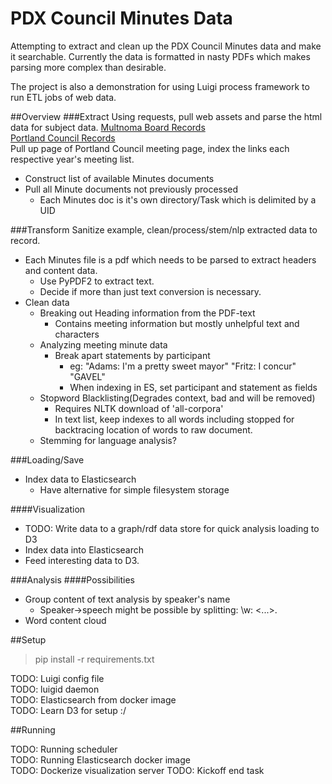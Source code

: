 PDX Council Minutes Data
==============

Attempting to extract and clean up the PDX Council Minutes data and make it searchable.  Currently the data is formatted in nasty PDFs which makes parsing more complex than desirable.  

The project is also a demonstration for using Luigi process framework to run ETL jobs of web data.  

##Overview
###Extract
Using requests, pull web assets and parse the html data for subject data. 
[Multnoma Board Records](http://multnomah.granicus.com/ViewPublisher.php?view_id=3)  
[Portland Council Records](http://www.portlandonline.com/auditor/index.cfm?c=56676)  
Pull up page of Portland Council meeting page, index the links each respective year's meeting list.
 * Construct list of available Minutes documents
 * Pull all Minute documents not previously processed
    * Each Minutes doc is it's own directory/Task which is delimited by a UID

###Transform
Sanitize example, clean/process/stem/nlp extracted data to record.  
 * Each Minutes file is a pdf which needs to be parsed to extract headers and content data.
    * Use PyPDF2 to extract text.
    * Decide if more than just text conversion is necessary.
 * Clean data
    * Breaking out Heading information from the PDF-text
        * Contains meeting information but mostly unhelpful text and characters
    * Analyzing meeting minute data
        * Break apart statements by participant
            * eg: "Adams: I'm a pretty sweet mayor" "Fritz: I concur" "GAVEL"
            * When indexing in ES, set participant and statement as fields
    * Stopword Blacklisting(Degrades context, bad and will be removed)
        * Requires NLTK download of 'all-corpora'
        * In text list, keep indexes to all words including stopped for backtracing location of words to raw document.
    * Stemming for language analysis?

###Loading/Save
 * Index data to Elasticsearch 
    * Have alternative for simple filesystem storage

####Visualization
 * TODO: Write data to a graph/rdf data store for quick analysis loading to D3
 * Index data into Elasticsearch
 * Feed interesting data to D3.

###Analysis
####Possibilities 
 * Group content of text analysis by speaker's name
     * Speaker->speech might be possible by splitting: 
     \w<SpeakerName>: <sentence> <words> <...>.  
 * Word content cloud

##Setup
> pip install -r requirements.txt

TODO: Luigi config file  
TODO: luigid daemon  
TODO: Elasticsearch from docker image  
TODO: Learn D3 for setup :/  

##Running

TODO: Running scheduler  
TODO: Running Elasticsearch docker image  
TODO: Dockerize visualization server
TODO: Kickoff end task  

